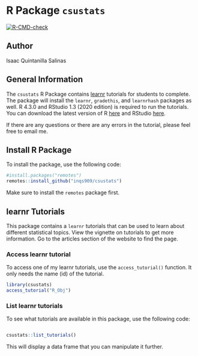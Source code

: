 
<!-- README.md is generated from README.Rmd. Please edit that file -->

# R Package `csustats`

<!-- badges: start -->

[![R-CMD-check](https://github.com/inqs909/csustats/actions/workflows/R-CMD-check.yaml/badge.svg)](https://github.com/inqs909/csustats/actions/workflows/R-CMD-check.yaml)

<!-- badges: end -->

## Author

Isaac Quintanilla Salinas

## General Information

The `csustats` R Package contains
[learnr](https://rstudio.github.io/learnr/) tutorials for students to
complete. The package will install the `learnr`, `gradethis`, and
`learnrhash` packages as well. R 4.3.0 and RStudio 1.3 (2020 edition) is
required to run the tutorials. You can download the latest version of R
[here](https://cloud.r-project.org/) and RStudio
[here](https://posit.co/download/rstudio-desktop/).

If there are any questions or there are any errors in the tutorial,
please feel free to email me.

## Install R Package

To install the package, use the following code:

``` r
#install.packages("remotes")
remotes::install_github("inqs909/csustats")
```

Make sure to install the `remotes` package first.

## learnr Tutorials

This package contains a `learnr` tutorials that can be used to learn
about different statistical topics. View the vignette on tutorials to
get more information. Go to the articles section of the website to find
the page.

### Access learnr tutorial

To access one of my learnr tutorials, use the `access_tutorial()`
function. It only needs the name (id) of the tutorial.

``` r
library(csustats)
access_tutorial("R_Obj")
```

### List learnr tutorials

To see what tutorials are available in this package, use the following
code:

``` r

csustats::list_tutorials()
```

This will display a data frame that you can manipulate it further.
